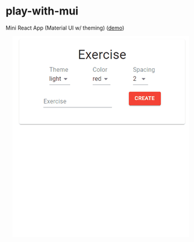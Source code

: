 # play-with-mui
Mini React App (Material UI w/ theming) ([demo](https://xenodochial-mestorf-660b1c.netlify.com/))

<p align="center">
  <img src="https://raw.githubusercontent.com/vetsnakara/play-with-mui/master/demo.gif">
</p>
